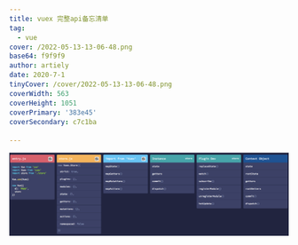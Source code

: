 ```yaml
---
title: vuex 完整api备忘清单
tag:
  - vue
cover: /2022-05-13-13-06-48.png
base64: f9f9f9
author: artiely
date: 2020-7-1
tinyCover: /cover/2022-05-13-13-06-48.png
coverWidth: 563
coverHeight: 1051
coverPrimary: '383e45'
coverSecondary: c7c1ba

---
```



![](./20200701221917.png)
